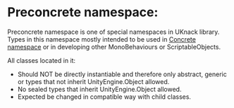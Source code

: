 
# Preconcrete namespace:

Preconcrete namespace is one of special namespaces in UKnack library.
Types in this namespace mostly intended to be used in [Concrete namespace](Concrete) or in developing other MonoBehaviours or ScriptableObjects.

All classes located in it:
- Should NOT be directly instantiable and therefore only abstract, generic or types that not inherit UnityEngine.Object allowed.
- No sealed types that inherit UnityEngine.Object allowed.
- Expected be changed in compatible way with child classes.
